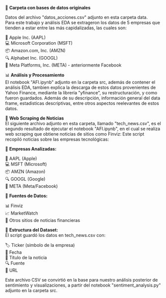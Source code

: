 📁 **Carpeta con bases de datos originales**

Datos del archivo "datos_acciones.csv" adjunto en esta carpeta data.  
Para este trabajo y análisis EDA se extrageron los datos de 5 empresas que tienden a estar entre las más capidalizadas, las cuales son:  

🍎 Apple Inc. (AAPL)  
💻 Microsoft Corporation (MSFT)  
📦 Amazon.com, Inc. (AMZN)  
🔍 Alphabet Inc. (GOOGL)  
👥 Meta Platforms, Inc. (META) - anteriormente Facebook  

📊 **Análisis y Procesamiento**   
El notebook "AFI.ipynb" adjunto en la carpeta src, además de contener el análisis EDA, tambien explica la descarga de estos datos provenientes de Yahoo Finance, mediante la librería "yfinance", su restructuración, y como fueron guardados. Además de su descripción, información general del data frame, estadisticas descriptivas, entre otros aspectos reelevantes de estos datos.

📰 **Web Scraping de Noticias**  
El siguiente archivo adjunto en esta carpeta, llamado "tech_news.csv", es el segundo resultado de ejecutar el notebook "AFI.ipynb", en el cual se realiza  web scraping que obtiene noticias de sitios como Finviz:
Este script recopiló noticias sobre las empresas tecnológicas:

🏢 **Empresas Analizadas:**

🍎 AAPL (Apple)  
💻 MSFT (Microsoft)  
📦 AMZN (Amazon)  
🔍 GOOGL (Google)  
👥 META (Meta/Facebook)  

📱 **Fuentes de Datos:**

📊 Finviz  
📈 MarketWatch  
📰 Otros sitios de noticias financieras  

📄 **Estructura del Dataset:**  
El script guardó los datos en tech_news.csv con:

🏷️ Ticker (símbolo de la empresa)  
📅 Fecha  
📝 Título de la noticia  
🔍 Fuente  
🔗 URL  
   
Este archivo CSV se convirtió en la base para nuestro análisis posterior de sentimiento y visualizaciones, a partir del notebook "sentiment_analysis.py" adjunto en la carpeta src.
